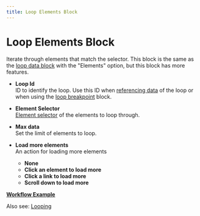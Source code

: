 ```yaml
---
title: Loop Elements Block
---
```


# Loop Elements Block

Iterate through elements that match the selector. This block is the same as the [loop data block](/blocks/loop-data.md) with the "Elements" option, but this block has more features.

- **Loop Id** <br /> ID to identify the loop. Use this ID when [referencing data](#accessing-data) of the loop or when using the [loop breakpoint](/blocks/loop-breakpoint) block.

- **Element Selector** <br /> [Element selector](../workflow/element-selector.md) of the elements to loop through.

- **Max data** <br /> Set the limit of elements to loop.

- **Load more elements** <br /> An action for loading more elements
  - **None**
  - **Click an element to load more**
  - **Click a link to load more**
  - **Scroll down to load more**

[**Workflow Example**](https://automa.site/workflow/sIGixG_Cpb5wOaw05_2tZ)

Also see: [Looping](../workflow/looping.md#using-the-loop-data-or-loop-elements-block)
